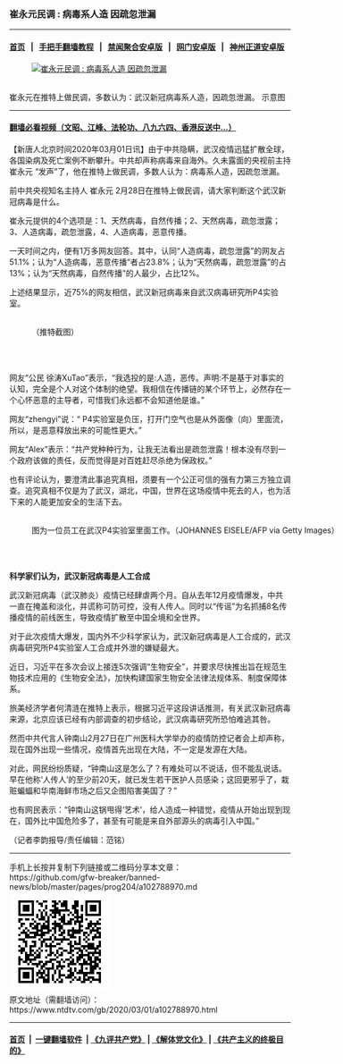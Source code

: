 ### 崔永元民调 : 病毒系人造 因疏忽泄漏
------------------------

#### [首页](https://github.com/gfw-breaker/banned-news/blob/master/README.md) &nbsp;&nbsp;|&nbsp;&nbsp; [手把手翻墙教程](https://github.com/gfw-breaker/guides/wiki) &nbsp;&nbsp;|&nbsp;&nbsp; [禁闻聚合安卓版](https://github.com/gfw-breaker/bn-android) &nbsp;&nbsp;|&nbsp;&nbsp; [网门安卓版](https://github.com/oGate2/oGate) &nbsp;&nbsp;|&nbsp;&nbsp; [神州正道安卓版](https://github.com/SzzdOgate/update) 



<div><div class="featured_image">
 <a href="https://i.ntdtv.com/assets/uploads/2020/03/a560c9c424080db72001d15bfb8e295c.jpg" target="_blank">
  <figure>
   <img alt="崔永元民调 : 病毒系人造 因疏忽泄漏" src="https://i.ntdtv.com/assets/uploads/2020/03/a560c9c424080db72001d15bfb8e295c-800x450.jpg"/>
  </figure><br/>
 </a>
 <span class="caption">
  崔永元在推特上做民调，多数认为：武汉新冠病毒系人造，因疏忽泄漏。 示意图
 </span>
</div>
</div><hr/>

#### [翻墙必看视频（文昭、江峰、法轮功、八九六四、香港反送中...）](https://github.com/gfw-breaker/banned-news/blob/master/pages/link3.md)

<div><div class="post_content" itemprop="articleBody">
 <p>
  【新唐人北京时间2020年03月01日讯】由于中共隐瞒，武汉疫情迅猛扩散全球，各国染病及死亡案例不断攀升。中共却声称病毒来自海外。久未露面的央视前主持
  <ok href="https://www.ntdtv.com/gb/崔永元.htm">
   崔永元
  </ok>
  “发声”了，他在推特上做民调，多数人认为：病毒系人造，因疏忽泄漏。
 </p>
 <p>
  前中共央视知名主持人
  <ok href="https://www.ntdtv.com/gb/崔永元.htm">
   崔永元
  </ok>
  2月28日在推特上做民调，请大家判断这个武汉新冠病毒是什么。
 </p>
 <p>
  崔永元提供的4个选项是：1、天然病毒，自然传播；2、天然病毒，疏忽泄露；3、人造病毒，疏忽泄露，4、人造病毒，恶意传播。
 </p>
 <p>
  一天时间之内，便有1万多网友回答。其中，认同“人造病毒，疏忽泄露”的网友占51.1%；认为“人造病毒，恶意传播”者占23.8%；认为“天然病毒，疏忽泄露”的占13%；认为“天然病毒，自然传播”的人最少，占比12%。
 </p>
 <p>
  上述结果显示，近75%的网友相信，武汉新冠病毒来自武汉病毒研究所P4实验室。
 </p>
 <figure class="wp-caption alignnone" id="attachment_102788979" style="width: 599px">
  <ok href="https://i.ntdtv.com/assets/uploads/2020/03/e21349b396993e68126205004ff7e16c.jpg">
   <img alt="" class="size-full wp-image-102788979" src="https://i.ntdtv.com/assets/uploads/2020/03/e21349b396993e68126205004ff7e16c.jpg"/>
  </ok>
  <br/><figcaption class="wp-caption-text">
   （推特截图）
  </figcaption><br/>
 </figure><br/>
 <p>
  网友“公民 徐涛XuTao”表示，“我选投的是:人造，恶传。声明:不是基于对事实的认知，完全是个人对这个体制的绝望。我相信在传播链的某个环节上，必然存在一个心怀恶意的主导者，可惜我们永远都不会知道他是谁。”
 </p>
 <p>
  网友“zhengyi”说：“ P4实验室是负压，打开门空气也是从外面像（向）里面流，所以，是恶意释放出来的可能性更大。”
 </p>
 <p>
  网友“Alex”表示：“共产党种种行为，让我无法看出是疏忽泄露！根本没有尽到一个政府该做的责任，反而觉得是对百姓赶尽杀绝为保政权。”
 </p>
 <p>
  也有评论认为，要澄清此事追究真相，须要有一个公正可信的强有力第三方独立调查。追究真相不仅是为了武汉，湖北，中国，世界在这场疫情中死去的人，也为活下来的人能更加安全的生活下去。
 </p>
 <figure class="wp-caption alignnone" id="attachment_102772102" style="width: 600px">
  <ok href="https://i.ntdtv.com/assets/uploads/2020/02/GettyImages-643962768.jpg">
   <img alt="" class="size-medium wp-image-102772102" src="https://i.ntdtv.com/assets/uploads/2020/02/GettyImages-643962768-600x400.jpg"/>
  </ok>
  <br/><figcaption class="wp-caption-text">
   图为一位员工在武汉P4实验室里面工作。（JOHANNES EISELE/AFP via Getty Images）
  </figcaption><br/>
 </figure><br/>
 <p>
  <strong>
   科学家们认为，武汉新冠病毒是人工合成
  </strong>
 </p>
 <p>
  武汉新冠病毒（武汉肺炎）疫情已经肆虐两个月。自从去年12月疫情爆发，中共一直在掩盖和淡化，并谎称可防可控，没有人传人。同时以“传谣”为名抓捕8名传播疫情的前线医生，导致疫情扩散至中国全境和全世界。
 </p>
 <p>
  对于此次疫情大爆发，国内外不少科学家认为，武汉新冠病毒是人工合成的，武汉病毒研究所P4实验室人工合成并外泄的嫌疑最大。
 </p>
 <p>
  近日，习近平在多次会议上接连5次强调“生物安全”，并要求尽快推出旨在规范生物技术应用的《生物安全法》，加快构建国家生物安全法律法规体系、制度保障体系。
 </p>
 <p>
  旅美经济学者何清涟在推特上表示，根据习近平这段讲话推测，有关武汉新冠病毒来源，北京应该已经有内部调查的初步结论，武汉病毒研究所恐怕难逃其咎。
 </p>
 <p>
  然而中共代言人钟南山2月27日在广州医科大学举办的疫情防控记者会上却声称，现在国外出现一些情况，疫情首先出现在大陆，不一定是发源在大陆。
 </p>
 <p>
  对此，网民纷纷质疑，“钟南山这是怎么了？有难处可以不说话，但不能乱说话。早在他称‘人传人’的至少前20天，就已发生若干医护人员感染；这回更邪乎了，栽赃蝙蝠和华南海鲜市场之后又企图陷害美国了？”
 </p>
 <p>
  也有网民表示：“钟南山这锅甩得‘艺术’，给人造成一种错觉，疫情从开始出现到现在，国外比中国危险多了，甚至有可能是来自外部源头的病毒引入中国。”
 </p>
 <p>
  （记者李韵报导/责任编辑：范铭）
 </p>
 <div class="single_ad">
 </div>
</div>
</div>
<hr/>
手机上长按并复制下列链接或二维码分享本文章：<br/>
https://github.com/gfw-breaker/banned-news/blob/master/pages/prog204/a102788970.md <br/>
<a href='https://github.com/gfw-breaker/banned-news/blob/master/pages/prog204/a102788970.md'><img src='https://github.com/gfw-breaker/banned-news/blob/master/pages/prog204/a102788970.md.png'/></a> <br/>
原文地址（需翻墙访问）：https://www.ntdtv.com/gb/2020/03/01/a102788970.html


------------------------
#### [首页](https://github.com/gfw-breaker/banned-news/blob/master/README.md) &nbsp;|&nbsp; [一键翻墙软件](https://github.com/gfw-breaker/nogfw/blob/master/README.md) &nbsp;| [《九评共产党》](https://github.com/gfw-breaker/9ping.md/blob/master/README.md#九评之一评共产党是什么) | [《解体党文化》](https://github.com/gfw-breaker/jtdwh.md/blob/master/README.md) | [《共产主义的终极目的》](https://github.com/gfw-breaker/gczydzjmd.md/blob/master/README.md)


<img src='http://gfw-breaker.win/banned-news/pages/prog204/a102788970.md' width='0px' height='0px'/>